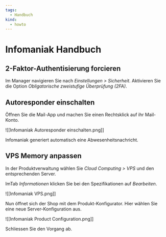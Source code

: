 ```yaml
---
tags:
  - Handbuch
kind:
  - howto
---
```

# Infomaniak Handbuch

## 2-Faktor-Authentisierung forcieren

Im Manager navigieren Sie nach *Einstellungen > Sicherheit*. Aktivieren Sie die Option *Obligatorische zweistufige Überprüfung (2FA)*.

## Autoresponder einschalten

Öffnen Sie die Mail-App und machen Sie einen Rechtsklick auf ihr Mail-Konto.

![[Infomaniak Autoresponder einschalten.png]]

Infomaniak generiert automatisch eine Abwesenheitsnachricht.

## VPS Memory anpassen

In der Produktverwaltung wählen Sie *Cloud Computing > VPS* und den entsprechenden Server.

ImTab *Informationen* klicken Sie bei den Spezifikationen auf *Bearbeiten*.

![[Infomaniak VPS.png]]

Nun öffnet sich der Shop mit dem Produkt-Konfigurator. Hier wählen Sie eine neue Server-Konfiguration aus.

![[Infomaniak Product Configuration.png]]

Schliessen Sie den Vorgang ab.